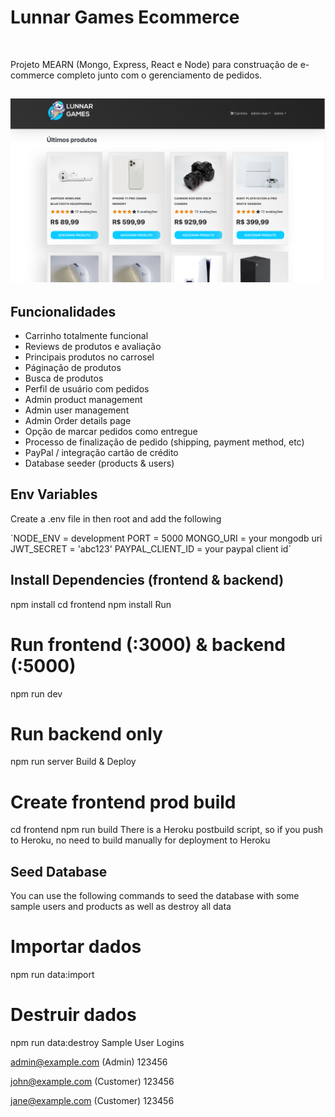# Lunnar Games Ecommerce

<br>

<p> 
Projeto MEARN (Mongo, Express, React e Node) para construação de e-commerce completo junto com o gerenciamento de pedidos.
</p>

## <img src="print/home.png" alt="home site"/>

## Funcionalidades

- Carrinho totalmente funcional
- Reviews de produtos e avaliação
- Principais produtos no carrosel
- Páginação de produtos
- Busca de produtos
- Perfil de usuário com pedidos
- Admin product management
- Admin user management
- Admin Order details page
- Opção de marcar pedidos como entregue
- Processo de finalização de pedido (shipping, payment method, etc)
- PayPal / integração cartão de crédito
- Database seeder (products & users)

## Env Variables

Create a .env file in then root and add the following

´NODE_ENV = development
PORT = 5000
MONGO_URI = your mongodb uri
JWT_SECRET = 'abc123'
PAYPAL_CLIENT_ID = your paypal client id´

## Install Dependencies (frontend & backend)

npm install
cd frontend
npm install
Run

# Run frontend (:3000) & backend (:5000)

npm run dev

# Run backend only

npm run server
Build & Deploy

# Create frontend prod build

cd frontend
npm run build
There is a Heroku postbuild script, so if you push to Heroku, no need to build manually for deployment to Heroku

## Seed Database

You can use the following commands to seed the database with some sample users and products as well as destroy all data

# Importar dados

npm run data:import

# Destruir dados

npm run data:destroy
Sample User Logins

admin@example.com (Admin)
123456

john@example.com (Customer)
123456

jane@example.com (Customer)
123456
